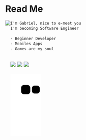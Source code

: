 # Read Me

<img align="left" height="200" src="https://64.media.tumblr.com/ed8745b30c1a1d7eb1935017c94d8dbf/tumblr_n9i8foLj941qc2xm1o1_500.gifv"/>
    
    I'm Gabriel, nice to e-meet you
    I'm becoming Software Engineer
    
    - Beginner Developer
    - Mobiles Apps
    - Games are my soul 

## [<img src = "https://img.shields.io/badge/Gmail-D14836?style=for-the-badge&logo=gmail&logoColor=white">](gabrielcorrea2607@gmail.com) [<img src="https://img.shields.io/badge/linkedin-%230077B5.svg?&style=for-the-badge&logo=linkedin&logoColor=white" />](https://www.linkedin.com/in/gaaccr/) [<img src = "https://img.shields.io/badge/instagram-%23E4405F.svg?&style=for-the-badge&logo=instagram&logoColor=white">](https://www.instagram.com/gaaccr/)



<a href="https://cdn.discordapp.com/attachments/700782153407135804/1016707793497100349/picasion.com_7d98eaa97da186d48aeb2d1b300439d4.gif"> 


![Snake animation](https://github.com/rafaballerini/rafaballerini/blob/output/github-contribution-grid-snake.svg)
